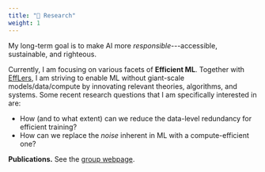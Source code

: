 ```yaml
---
title: "🧪 Research"
weight: 1
---
```


My long-term goal is to make AI more _responsible_---accessible, sustainable, and righteous.

Currently, I am focusing on various facets of **Efficient ML**. Together with [EffLers](https://effl.postech.ac.kr), I am striving to enable ML without giant-scale models/data/compute by innovating relevant theories, algorithms, and systems. Some recent research questions that I am specifically interested in are:
- How (and to what extent) can we reduce the data-level redundancy for efficient training?
- How can we replace the _noise_ inherent in ML with a compute-efficient one?

**Publications.** See the [group webpage](https://effl.postech.ac.kr/docs/research/papers/).
